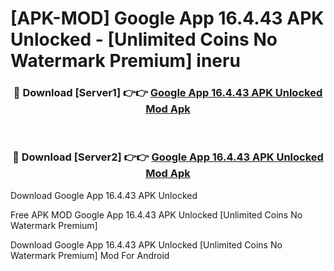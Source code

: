 # [APK-MOD] Google App 16.4.43 APK Unlocked - [Unlimited Coins No Watermark Premium] ineru



<div align="center">
<h3>🔴 Download [Server1] 👉👉 <a href="https://momento.my/?title=Google_App_16.4.43_APK_Unlocked">Google App 16.4.43 APK Unlocked Mod Apk</a></h3><br>

<h3>🔴 Download [Server2] 👉👉 <a href="https://momento.my/?title=Google_App_16.4.43_APK_Unlocked">Google App 16.4.43 APK Unlocked Mod Apk</a></h3>
</div>



Download Google App 16.4.43 APK Unlocked 

Free APK MOD Google App 16.4.43 APK Unlocked [Unlimited Coins No Watermark Premium]

Download Google App 16.4.43 APK Unlocked [Unlimited Coins No Watermark Premium] Mod For Android
